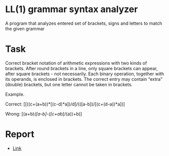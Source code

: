 
# LL(1) grammar syntax analyzer

A program that analyzes entered set of brackets, signs and letters to match the given grammar

# Task

Correct bracket notation of arithmetic expressions with two kinds of brackets. After round brackets in a line, only square brackets can appear, after square brackets - not necessarily. Each binary operation, together with its operands, is enclosed in brackets. The correct entry may contain “extra” (double) brackets, but one letter cannot be taken in brackets.

Example.

Correct: [[((c+(a+b))*[(c-d)*a])/d]/(([a-b])/[(c+(d-a))*a])]

Wrong: [(a+b)*([a-b]-([c+a*b]/(a))+b)]

# Report

- [Link](https://docs.google.com/document/d/1KDqhQrWTY9-CWVb8L3Ey9M2IzU6-Ese0poSLKhbJbo4/edit?usp=sharing)

